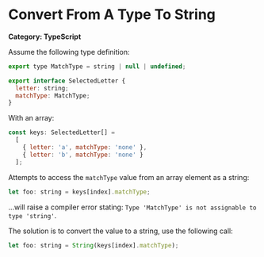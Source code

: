# Convert From A Type To String

__Category: TypeScript__

Assume the following type definition:

```javascript
export type MatchType = string | null | undefined;

export interface SelectedLetter {
  letter: string;
  matchType: MatchType;
}
```

With an array:

```javascript
const keys: SelectedLetter[] =
  [
    { letter: 'a', matchType: 'none' },
    { letter: 'b', matchType: 'none' }
  ];
```

Attempts to access the `matchType` value from an array element as a string:

```javascript
let foo: string = keys[index].matchType;
```

...will raise a compiler error stating: `Type 'MatchType' is not assignable to type 'string'`.

The solution is to convert the value to a string, use the following call:

```javascript
let foo: string = String(keys[index].matchType);
```
